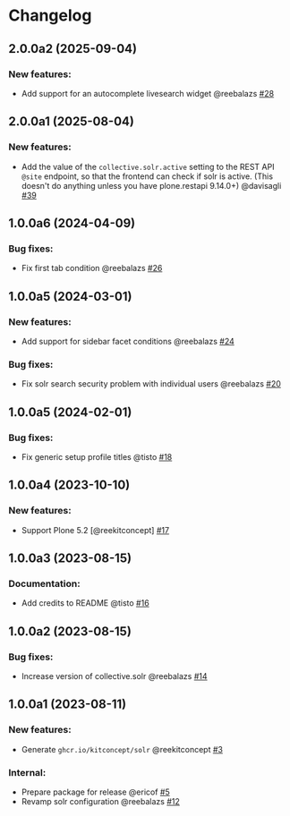 # Changelog

<!--
   You should *NOT* be adding new change log entries to this file.
   You should create a file in the news directory instead.
   For helpful instructions, please see:
   https://github.com/plone/plone.releaser/blob/master/ADD-A-NEWS-ITEM.rst
-->

<!-- towncrier release notes start -->

## 2.0.0a2 (2025-09-04)


### New features:

- Add support for an autocomplete livesearch widget @reebalazs [#28](https://github.com/kitconcept/kitconcept-solr/issues/28)

## 2.0.0a1 (2025-08-04)


### New features:

- Add the value of the `collective.solr.active` setting to the REST API
  `@site` endpoint, so that the frontend can check if solr is active.
  (This doesn't do anything unless you have plone.restapi 9.14.0+)
  @davisagli [#39](https://github.com/kitconcept/kitconcept-solr/issues/39)

## 1.0.0a6 (2024-04-09)


### Bug fixes:

- Fix first tab condition @reebalazs [#26](https://github.com/kitconcept/kitconcept-solr/issues/26)


## 1.0.0a5 (2024-03-01)


### New features:

- Add support for sidebar facet conditions @reebalazs [#24](https://github.com/kitconcept/kitconcept-solr/issues/24)


### Bug fixes:

- Fix solr search security problem with individual users @reebalazs [#20](https://github.com/kitconcept/kitconcept-solr/issues/20)


## 1.0.0a5 (2024-02-01)


### Bug fixes:

- Fix generic setup profile titles @tisto [#18](https://github.com/kitconcept/kitconcept-solr/issues/18)


## 1.0.0a4 (2023-10-10)


### New features:

- Support Plone 5.2 [@reekitconcept] [#17](https://github.com/kitconcept/kitconcept-solr/issues/17)


## 1.0.0a3 (2023-08-15)


### Documentation:

- Add credits to README @tisto [#16](https://github.com/kitconcept/kitconcept-solr/issues/16)


## 1.0.0a2 (2023-08-15)


### Bug fixes:

- Increase version of collective.solr @reebalazs [#14](https://github.com/kitconcept/kitconcept-solr/issues/14)


## 1.0.0a1 (2023-08-11)


### New features:

- Generate `ghcr.io/kitconcept/solr` @reekitconcept [#3](https://github.com/kitconcept/kitconcept-solr/issues/3)


### Internal:

- Prepare package for release @ericof [#5](https://github.com/kitconcept/kitconcept-solr/issues/5)
- Revamp solr configuration @reebalazs [#12](https://github.com/kitconcept/kitconcept-solr/issues/12)
